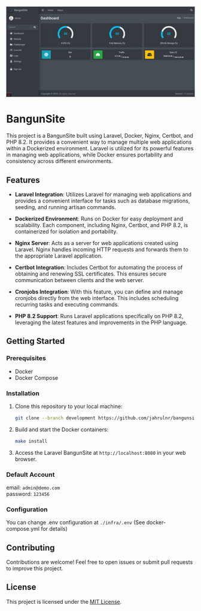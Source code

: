 ![dashboard](https://raw.githubusercontent.com/jahrulnr/bangunsite/master/screenshots/dashboard.png)

# BangunSite

This project is a BangunSite built using Laravel, Docker, Nginx, Certbot, and PHP 8.2. It provides a convenient way to manage multiple web applications within a Dockerized environment. Laravel is utilized for its powerful features in managing web applications, while Docker ensures portability and consistency across different environments.

## Features

- **Laravel Integration**: Utilizes Laravel for managing web applications and provides a convenient interface for tasks such as database migrations, seeding, and running artisan commands.
  
- **Dockerized Environment**: Runs on Docker for easy deployment and scalability. Each component, including Nginx, Certbot, and PHP 8.2, is containerized for isolation and portability.

- **Nginx Server**: Acts as a server for web applications created using Laravel. Nginx handles incoming HTTP requests and forwards them to the appropriate Laravel application.

- **Certbot Integration**: Includes Certbot for automating the process of obtaining and renewing SSL certificates. This ensures secure communication between clients and the web server.

- **Cronjobs Integration**: With this feature, you can define and manage cronjobs directly from the web interface. This includes scheduling recurring tasks and executing commands.

- **PHP 8.2 Support**: Runs Laravel applications specifically on PHP 8.2, leveraging the latest features and improvements in the PHP language.

## Getting Started

### Prerequisites

- Docker
- Docker Compose

### Installation

1. Clone this repository to your local machine:

    ```bash
    git clone --branch development https://github.com/jahrulnr/bangunsite.git

2. Build and start the Docker containers:

    ```bash
    make install
    ```

4. Access the Laravel BangunSite at `http://localhost:8080` in your web browser.

### Default Account

email: ```admin@demo.com```\
password: ```123456```

### Configuration

You can change .env configuration at ```./infra/.env``` (See docker-compose.yml for details)

## Contributing

Contributions are welcome! Feel free to open issues or submit pull requests to improve this project.

## License

This project is licensed under the [MIT License](LICENSE).
